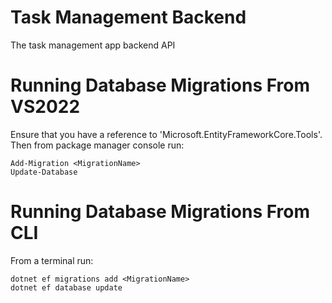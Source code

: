 # Task Management Backend

The task management app backend API

# Running Database Migrations From VS2022
Ensure that you have a reference to 'Microsoft.EntityFrameworkCore.Tools'. Then from package manager console run:

```
Add-Migration <MigrationName>
Update-Database
```

# Running Database Migrations From CLI
From a terminal run:

```
dotnet ef migrations add <MigrationName>
dotnet ef database update
```
